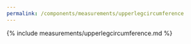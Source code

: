 ```yaml
---
permalink: /components/measurements/upperlegcircumference
---
```

{% include measurements/upperlegcircumference.md %}
